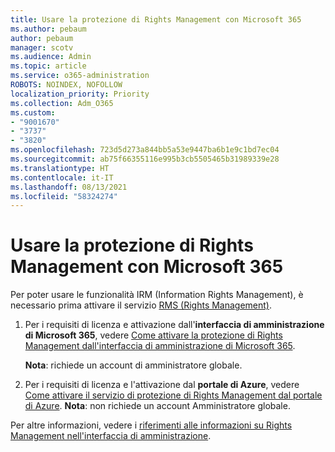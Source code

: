 ```yaml
---
title: Usare la protezione di Rights Management con Microsoft 365
ms.author: pebaum
author: pebaum
manager: scotv
ms.audience: Admin
ms.topic: article
ms.service: o365-administration
ROBOTS: NOINDEX, NOFOLLOW
localization_priority: Priority
ms.collection: Adm_O365
ms.custom:
- "9001670"
- "3737"
- "3820"
ms.openlocfilehash: 723d5d273a844bb5a53e9447ba6b1e9c1bd7ec04
ms.sourcegitcommit: ab75f66355116e995b3cb5505465b31989339e28
ms.translationtype: HT
ms.contentlocale: it-IT
ms.lasthandoff: 08/13/2021
ms.locfileid: "58324274"
---
```

# <a name="use-rights-management-protection-with-microsoft-365"></a>Usare la protezione di Rights Management con Microsoft 365

Per poter usare le funzionalità IRM (Information Rights Management), è necessario prima attivare il servizio [RMS (Rights Management)](https://docs.microsoft.com/azure/information-protection/what-is-azure-rms).

1. Per i requisiti di licenza e attivazione dall'**interfaccia di amministrazione di Microsoft 365**, vedere [Come attivare la protezione di Rights Management dall'interfaccia di amministrazione di Microsoft 365](https://docs.microsoft.com/azure/information-protection/activate-office365). 

    **Nota**: richiede un account di amministratore globale.

2. Per i requisiti di licenza e l'attivazione dal **portale di Azure**, vedere [Come attivare il servizio di protezione di Rights Management dal portale di Azure](https://docs.microsoft.com/azure/information-protection/activate-azure). **Nota**: non richiede un account Amministratore globale.

Per altre informazioni, vedere i [riferimenti alle informazioni su Rights Management nell'interfaccia di amministrazione](https://docs.microsoft.com/office365/enterprise/activate-rms-in-office-365).
